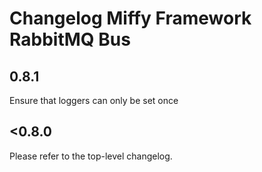 # Changelog Miffy Framework RabbitMQ Bus

## 0.8.1

Ensure that loggers can only be set once

## <0.8.0

Please refer to the top-level changelog.
